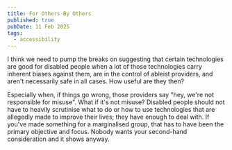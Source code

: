 ```yaml
---
title: For Others By Others
published: true
pubDate: 11 Feb 2025
tags:
  - accessibility
---
```

I think we need to pump the breaks on suggesting that certain technologies are good for disabled people when a lot of those technologies carry inherent biases against them, are in the control of ableist providers, and aren't necessarily safe in all cases. How useful are they then?

Especially when, if things go wrong, those providers say "hey, we're not responsible for misuse". What if it's not misuse? Disabled people should not have to heavily scrutinise what to do or how to use technologies that are allegedly made to improve their lives; they have enough to deal with. If you've made something for a marginalised group, that has to have been the primary objective and focus. Nobody wants your second-hand consideration and it shows anyway.